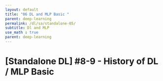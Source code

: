 ```yaml
---
layout: default
title: "06 DL and MLP Basic "
parent: deep-learning
permalink: /dl/sa/standalone-05/
subtitle: Dl and MLP 
use_math : true
parent: deep-learning
---
```


# [Standalone DL] #8-9 - History of DL / MLP Basic 

